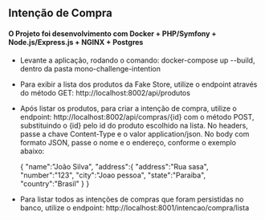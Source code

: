 ﻿## Intenção de Compra

#### O Projeto foi desenvolvimento com Docker + PHP/Symfony + Node.js/Express.js + NGINX + Postgres 

* Levante a aplicação, rodando o comando: docker-compose up --build, dentro da pasta mono-challenge-intention 


* Para exibir a lista dos produtos da Fake Store, utilize o endpoint através do método GET: http://localhost:8002/api/produtos

	
* Após listar os produtos, para criar a intenção de compra, utilize o endpoint: http://localhost:8002/api/compras/{id} com o método POST, substituindo o {id} pelo id do produto escolhido na lista. No headers, passe a chave Content-Type e o valor application/json. No body com formato JSON, passe o nome e o endereço, conforme o exemplo abaixo:


    {
        "name":"João Silva",
        "address":{
            "address":"Rua sasa",
            "number":"123",
            "city":"Joao pessoa",
            "state":"Paraiba",
            "country":"Brasil"
        }
    }


* Para listar todos as intenções de compras que foram persistidas no banco, utilize o endpoint: http://localhost:8001/intencao/compra/lista
